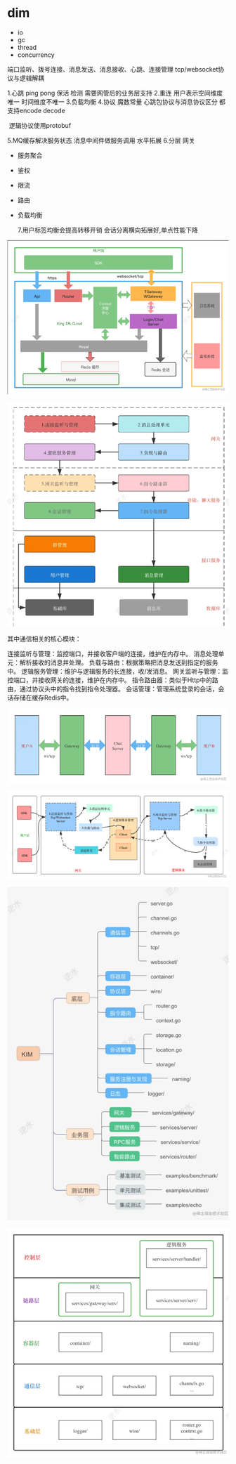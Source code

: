 # dim
- io
- gc
- thread
- concurrency

端口监听、拨号连接、消息发送、消息接收、心跳、连接管理
tcp/websocket协议与逻辑解耦

1.心跳 ping pong 保活 检测 需要网管后的业务层支持
2.重连 用户表示空间维度唯一 时间维度不唯一
3.负载均衡
4.协议 魔数常量 心跳包协议与消息协议区分 都支持encode decode

​	逻辑协议使用protobuf

5.MQ缓存解决服务状态 消息中间件做服务调用 水平拓展
6.分层 网关

- 服务聚合

- 鉴权

- 限流

- 路由

- 负载均衡

  
  
  7.用户标签均衡会提高转移开销 会话分离横向拓展好,单点性能下降

![image-20230516210617161](./assets/image-20230516210617161.png)

![image-20230516210815453](./assets/image-20230516210815453.png)

其中通信相关的核心模块：

连接监听与管理：监控端口，并接收客户端的连接，维护在内存中。
消息处理单元：解析接收的消息并处理。
负载与路由：根据策略把消息发送到指定的服务中。
逻辑服务管理：维护与逻辑服务的长连接，收/发消息。
网关监听与管理：监控端口，并接收网关的连接，维护在内存中。
指令路由器：类似于Http中的路由，通过协议头中的指令找到指令处理器。
会话管理：管理系统登录的会话，会话存储在缓存Redis中。

![image-20230519174550139](./assets/image-20230519174550139.png)

![image-20230519174608684](./assets/image-20230519174608684.png)

![image-20230521112913685](./assets/image-20230521112913685.png)

![image-20230521113213190](./assets/image-20230521113213190.png)
